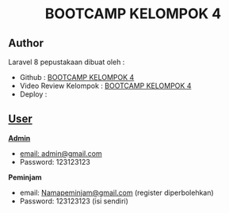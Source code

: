 <h1 align="center">BOOTCAMP KELOMPOK 4</h1>

## Author

Laravel 8 pepustakaan dibuat oleh :

- Github : <a href="https://github.com/musyahya](https://github.com/raviirfansyahabdullah/tugasakhir.git\)"> BOOTCAMP KELOMPOK 4 </a>
- Video Review Kelompok : <a href="https://drive.google.com/file/d/1H6EvE28m1D6vNrdtnqE1JD1x87Xt5vzA/view?usp=sharing">  BOOTCAMP KELOMPOK 4 </a>
- Deploy : <a href = "">

## User

**Admin**

- email: admin@gmail.com
- Password: 123123123

**Peminjam**

- email: Namapeminjam@gmail.com (register diperbolehkan)
- Password: 123123123 (isi sendiri)

